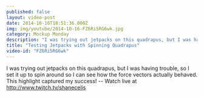 ```yaml
---
published: false
layout: video-post
date: 2014-10-16T18:51:36.000Z
img: img/youtube/2014-10-16-FZ6Ri5RG6wk.jpg
category: Mockup Monday
description: "I was trying out jetpacks on this quadrapus, but I was having trouble, so I set it up to spin around so I can see how the force vectors actually behaved. This highlight captured my success! -- Watch live at http://www.twitch.tv/shanecelis"
title: "Testing Jetpacks with Spinning Quadrapus"
video-id: "FZ6Ri5RG6wk"
---
```

I was trying out jetpacks on this quadrapus, but I was having trouble, so I set it up to spin around so I can see how the force vectors actually behaved. This highlight captured my success! -- Watch live at http://www.twitch.tv/shanecelis
